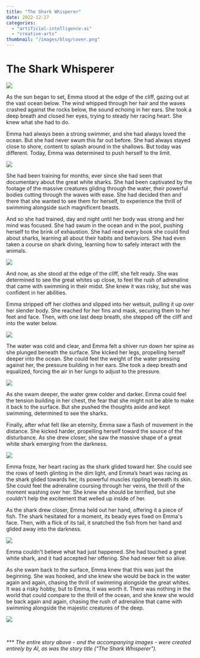 ```yaml
---
title: "The Shark Whisperer"
date: 2022-12-27
categories: 
  - "artificial-intelligence-ai"
  - "creative-arts"
thumbnail: "/images/blog/cover.png"
---
```


# The Shark Whisperer

![](images/DALL·E-2022-12-27-17.23.09-An-oil-painting-of-a-cliff-overlooking-the-ocean-300x300.png)

As the sun began to set, Emma stood at the edge of the cliff, gazing out at the vast ocean below. The wind whipped through her hair and the waves crashed against the rocks below, the sound echoing in her ears. She took a deep breath and closed her eyes, trying to steady her racing heart. She knew what she had to do.

Emma had always been a strong swimmer, and she had always loved the ocean. But she had never swum this far out before. She had always stayed close to shore, content to splash around in the shallows. But today was different. Today, Emma was determined to push herself to the limit.

![](images/DALL·E-2022-12-27-17.24.35-300x300.png)

She had been training for months, ever since she had seen that documentary about the great white sharks. She had been captivated by the footage of the massive creatures gliding through the water, their powerful bodies cutting through the waves with ease. She had decided then and there that she wanted to see them for herself, to experience the thrill of swimming alongside such magnificent beasts.

And so she had trained, day and night until her body was strong and her mind was focused. She had swum in the ocean and in the pool, pushing herself to the brink of exhaustion. She had read every book she could find about sharks, learning all about their habits and behaviors. She had even taken a course on shark diving, learning how to safely interact with the animals.

![](images/DALL·E-2022-12-27-17.26.08-Oil-painting-of-a-book-about-sharks-300x300.png)

And now, as she stood at the edge of the cliff, she felt ready. She was determined to see the great whites up close, to feel the rush of adrenaline that came with swimming in their midst. She knew it was risky, but she was confident in her abilities.

Emma stripped off her clothes and slipped into her wetsuit, pulling it up over her slender body. She reached for her fins and mask, securing them to her feet and face. Then, with one last deep breath, she stepped off the cliff and into the water below.

![](images/DALL·E-2022-12-27-17.22.14-300x300.png)

The water was cold and clear, and Emma felt a shiver run down her spine as she plunged beneath the surface. She kicked her legs, propelling herself deeper into the ocean. She could feel the weight of the water pressing against her, the pressure building in her ears. She took a deep breath and equalized, forcing the air in her lungs to adjust to the pressure.

![](images/DALL·E-2022-12-27-17.27.16-Oil-painting-of-ocean-underwater-with-fish-300x300.png)

As she swam deeper, the water grew colder and darker. Emma could feel the tension building in her chest, the fear that she might not be able to make it back to the surface. But she pushed the thoughts aside and kept swimming, determined to see the sharks.

Finally, after what felt like an eternity, Emma saw a flash of movement in the distance. She kicked harder, propelling herself toward the source of the disturbance. As she drew closer, she saw the massive shape of a great white shark emerging from the darkness.

![](images/DALL·E-2022-12-27-17.29.09-300x300.png)

Emma froze, her heart racing as the shark glided toward her. She could see the rows of teeth glinting in the dim light, and Emma’s heart was racing as the shark glided towards her, its powerful muscles rippling beneath its skin. She could feel the adrenaline coursing through her veins, the thrill of the moment washing over her. She knew she should be terrified, but she couldn't help the excitement that welled up inside of her.

As the shark drew closer, Emma held out her hand, offering it a piece of fish. The shark hesitated for a moment, its beady eyes fixed on Emma's face. Then, with a flick of its tail, it snatched the fish from her hand and glided away into the darkness.

![](images/DALL·E-2022-12-27-17.29.50-Oil-painting-of-a-great-white-shark-underwater-up-close-300x300.png)

Emma couldn't believe what had just happened. She had touched a great white shark, and it had accepted her offering. She had never felt so alive.

As she swam back to the surface, Emma knew that this was just the beginning. She was hooked, and she knew she would be back in the water again and again, chasing the thrill of swimming alongside the great whites. It was a risky hobby, but to Emma, it was worth it. There was nothing in the world that could compare to the thrill of the ocean, and she knew she would be back again and again, chasing the rush of adrenaline that came with swimming alongside the majestic creatures of the deep.

![](images/DALL·E-2022-12-27-17.30.58-Oil-painting-of-a-young-woman-looking-at-out-at-the-ocean-as-the-sun-goes-down-300x300.png)

 

_\*\*\* The entire story above - and the accompanying images - were created entirely by AI, as was the story title ("The Shark Whisperer")._
